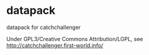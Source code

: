 datapack
========

datapack for catchchallenger

Under GPL3/Creative Commons Attribution/LGPL, see http://catchchallenger.first-world.info/
